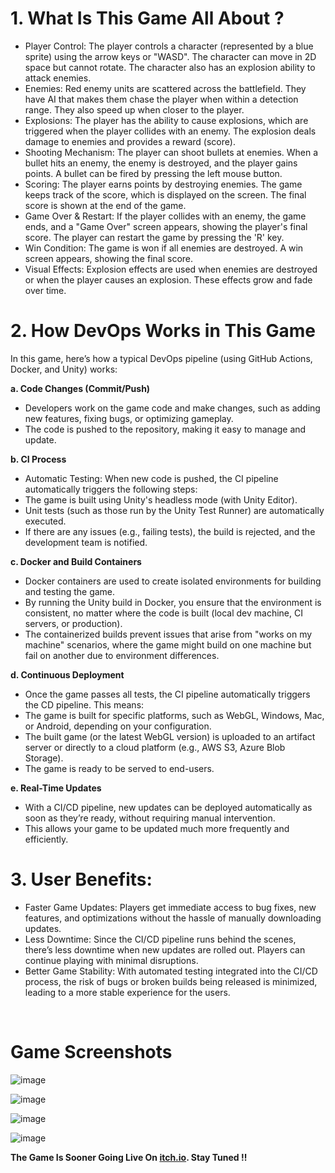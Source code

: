 **<H1>1. What Is This Game All About ?</H1>**

- Player Control: The player controls a character (represented by a blue sprite) using the arrow keys or "WASD". The character can move in 2D space but cannot rotate. The character also has an explosion ability to attack enemies.
- Enemies: Red enemy units are scattered across the battlefield. They have AI that makes them chase the player when within a detection range. They also speed up when closer to the player.
- Explosions: The player has the ability to cause explosions, which are triggered when the player collides with an enemy. The explosion deals damage to enemies and provides a reward (score).
- Shooting Mechanism: The player can shoot bullets at enemies. When a bullet hits an enemy, the enemy is destroyed, and the player gains points. A bullet can be fired by pressing the left mouse button.
- Scoring: The player earns points by destroying enemies. The game keeps track of the score, which is displayed on the screen. The final score is shown at the end of the game.
- Game Over & Restart: If the player collides with an enemy, the game ends, and a "Game Over" screen appears, showing the player's final score. The player can restart the game by pressing the 'R' key.
- Win Condition: The game is won if all enemies are destroyed. A win screen appears, showing the final score.
- Visual Effects: Explosion effects are used when enemies are destroyed or when the player causes an explosion. These effects grow and fade over time.

**<H1>2. How DevOps Works in This Game</H1>**

In this game, here’s how a typical DevOps pipeline (using GitHub Actions, Docker, and Unity) works:

**a. Code Changes (Commit/Push)**

- Developers work on the game code and make changes, such as adding new features, fixing bugs, or optimizing gameplay.
- The code is pushed to the repository, making it easy to manage and update.

**b. CI Process**

- Automatic Testing: When new code is pushed, the CI pipeline automatically triggers the following steps:
- The game is built using Unity's headless mode (with Unity Editor).
- Unit tests (such as those run by the Unity Test Runner) are automatically executed.
- If there are any issues (e.g., failing tests), the build is rejected, and the development team is notified.

**c. Docker and Build Containers**

- Docker containers are used to create isolated environments for building and testing the game.
- By running the Unity build in Docker, you ensure that the environment is consistent, no matter where the code is built (local dev machine, CI servers, or production).
- The containerized builds prevent issues that arise from "works on my machine" scenarios, where the game might build on one machine but fail on another due to environment differences.

**d. Continuous Deployment**

- Once the game passes all tests, the CI pipeline automatically triggers the CD pipeline. This means:
- The game is built for specific platforms, such as WebGL, Windows, Mac, or Android, depending on your configuration.
- The built game (or the latest WebGL version) is uploaded to an artifact server or directly to a cloud platform (e.g., AWS S3, Azure Blob Storage).
- The game is ready to be served to end-users.

**e. Real-Time Updates**

- With a CI/CD pipeline, new updates can be deployed automatically as soon as they’re ready, without requiring manual intervention.
- This allows your game to be updated much more frequently and efficiently.

**<H1>3. User Benefits:</H1>**

- Faster Game Updates: Players get immediate access to bug fixes, new features, and optimizations without the hassle of manually downloading updates.
- Less Downtime: Since the CI/CD pipeline runs behind the scenes, there’s less downtime when new updates are rolled out. Players can continue playing with minimal disruptions.
- Better Game Stability: With automated testing integrated into the CI/CD process, the risk of bugs or broken builds being released is minimized, leading to a more stable experience for the users.

<br>

**<H1>Game Screenshots</H1>**

![image](https://github.com/user-attachments/assets/6d2d5890-d076-454a-a0c4-fb2e0084ef36)

![image](https://github.com/user-attachments/assets/eac8ee47-111c-40cc-a90a-199574b0bbb6)

![image](https://github.com/user-attachments/assets/1e34e31f-ea66-4e67-a914-129ec37654c8)

![image](https://github.com/user-attachments/assets/5932ec8c-b349-4b72-ab81-c3b48dc619eb)

**The Game Is Sooner Going Live On [itch.io](https://itch.io/). Stay Tuned !!**
